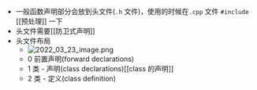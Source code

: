 - 一般函数声明部分会放到头文件(`.h` 文件)，使用的时候在`.cpp` 文件 `#include ` [[预处理]] 一下
- 头文件需要[[防卫式声明]]
- 头文件布局
	- ![2022_03_23_image.png](https://cdn.logseq.com/%2F13bc1189-9731-4546-a129-02841d1365fc19d2c593-1d3e-459a-876d-02220eb9b0bf2022_03_23_image.png?Expires=4801632330&Signature=m609nD7UFEgA1OfTjAEIKSwauyup4NqoNKdt7bCYgM7QiryT067ZKfmpGE0u7PFZHYHaIxpaOvToD7DN9BGmkccu9nVxnSUpws-FkCGGzc2U9U3bJ8TcO4dztFdPKIXiwrjgrqNlfQsajPilPSACMNmsscJvtg-DJ4q~NH6K0wJhqLmyq4ghcqTnYlhpyz5aZRJQ~RXgYPdBtSUCQoWNA6EYedL-0Sl1kdlq8y0ToScEbIHSDuDNJgA9yeQWshq2~IE7dGavRBKgz7U5NDHbSaL-cHUuoVR5l4mu89PBMgZhdrtEFMs2PWT2FtVhUPbSGa~jmUxImRmyZ7kIks1vag__&Key-Pair-Id=APKAJE5CCD6X7MP6PTEA)
	- 0 前置声明(forward declarations)
	- 1 类 - 声明(class declarations)[[class 的声明]]
	- 2 类 - 定义(class definition)
